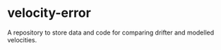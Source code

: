 # velocity-error
A repository to store data and code for comparing drifter and modelled velocities.
